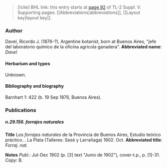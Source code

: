 > [!cite] BHL link: this entry starts at [page 92](https://www.biodiversitylibrary.org/page/33259138) of TL-2 Suppl. V.
> Supporting pages: [[Abbreviations|abbreviations]], [[Layout key|layout key]].

### Author

Davel, Ricordo J. (1876-?), Argentine botanist, born at Buenos Aires, "jefe del laboratorio químico de la oficina agricola ganadera". 
**Abbreviated name**: *Davel*

#### Herbarium and types

Unknown.

#### Bibliography and biography

Barnhart 1: 422 (b. 19 Sep 1876, Buenos Aires).

### Publications

##### n.29.156. forrajes naturales

**Title**
Los *forrajes naturales* de la Provincia de Buenos Aires, Estudio teórico práctico... La Plata (Talleres: Sesé y Larrañaga) 1902. Oct.
**Abbreviated title**: *Forraj. nat.*

**Notes**
*Publ*.: Jul-Dec 1902 (p. \[3\] text "Junio de 1902"), cover-t.p., p. \[1\]-31. *Copy*: B.

